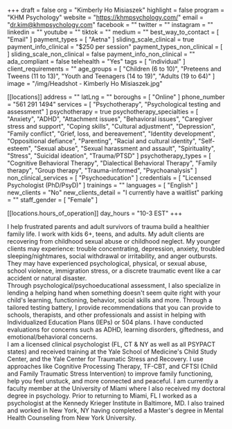+++
draft = false
org = "Kimberly Ho Misiaszek"
highlight = false
program = "KHM Psychology"
website = "https://khmpsychology.com/"
email = "dr.kim@khmpsychology.com"
facebook = ""
twitter = ""
instagram = ""
linkedin = ""
youtube = ""
tiktok = ""
medium = ""
best_way_to_contact = [ "Email" ]
payment_types = [ "Aetna" ]
sliding_scale_clinical = true
payment_info_clinical = "$250 per session"
payment_types_non_clinical = [ ]
sliding_scale_non_clinical = false
payment_info_non_clinical = ""
ada_compliant = false
telehealth = "Yes"
tags = [ "individual" ]
client_requirements = ""
age_groups = [
  "Children (6 to 10)",
  "Preteens and Tweens (11 to 13)",
  "Youth and Teenagers (14 to 19)",
  "Adults (19 to 64)"
]
image = "/img/Headshot - Kimberly Ho Misiaszek.jpg"

[[locations]]
address = ""
latLng = ""
boroughs = [ "Online" ]
phone_number = "561 291 1494"
services = [ "Psychotherapy", "Psychological testing and assessment" ]
psychotherapy = true
psychotherapy_specialties = [
  "Anxiety",
  "ADHD",
  "Attachment issues",
  "Behavioral issues",
  "Caregiver stress and support",
  "Coping skills",
  "Cultural adjustment",
  "Depression",
  "Family conflict",
  "Grief, loss, and bereavement",
  "Identity development",
  "Oppositional defiance",
  "Parenting",
  "Racial and cultural identity",
  "Self-esteem",
  "Sexual abuse",
  "Sexual harassment and assault",
  "Spirituality",
  "Stress",
  "Suicidal ideation",
  "Trauma/PTSD"
]
psychotherapy_types = [
  "Cognitive Behavioral Therapy",
  "Dialectical Behavioral Therapy",
  "Family therapy",
  "Group therapy",
  "Trauma-informed",
  "Psychoanalysis"
]
non_clinical_services = [ "Psychoeducation" ]
credentials = [ "Licensed Psychologist (PhD/PsyD)" ]
trainings = ""
languages = [ "English" ]
new_clients = "No"
new_clients_detail = "I currently have a waitlist"
parking = ""
staff_gender = [ "Female" ]

  [[locations.hours_of_operation]]
  day_hours = "10-3 EST"
+++

I help frustrated parents and adult survivors of trauma build a healthier family life. I work with kids 6+, teens, and adults. My adult clients are recovering from childhood sexual abuse or childhood neglect. My younger clients may experience: trouble concentrating, depression, anxiety, troubled sleeping/nightmares, social withdrawal or irritability, and anger outbursts. They may have experienced psychological, physical, or sexual abuse, school violence, immigration stress, or a discrete traumatic event like a car accident or natural disaster. <br>
Through psychological/psychoeducational assessment, I also specialize in lending a helping hand when something doesn't seem quite right with your child's learning, functioning, behavior, social skills and more. Through a tailored testing battery, I provide recommendations that you can provide to schools, therapists, and other professionals and assist in helping with Individualized Education Plans (IEPs) or 504 plans. I have conducted evaluations for concerns such as ADHD, learning disorders, giftedness, and emotional/behavioral concerns. <br>
I am a licensed clinical psychologist (FL, CT & NY as well as all PSYPACT states) and received training at the Yale School of Medicine's Child Study Center, and the Yale Center for Traumatic Stress and Recovery. I use approaches like Cognitive Processing Therapy, TF-CBT, and CFTSI (Child and Family Traumatic Stress Intervention) to improve family functioning, help you feel unstuck, and more connected and peaceful. I am currently a faculty member at the University of Miami where I also received my doctoral degree in psychology. Prior to returning to Miami, FL I worked as a psychologist at the Kennedy Krieger Institute in Baltimore, MD. I also trained and worked in New York, NY having completed a Master's degree in Mental Health Counseling from New York University.
